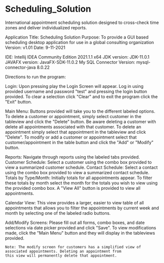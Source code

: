 # Scheduling_Solution
International appointment scheduling solution designed to cross-check time zones and deliver individualized reports.

Application Title: Scheduling Solution
Purpose: To provide a GUI based scheduling desktop application for use in a global consulting organization
Version: v1.01
Date: 9-11-2021

IDE: Intellij IDEA Community Edition 2021.1.1 x64
JDK version: JDK-11.0.1
JAVAFX version: JavaFX-SDK-11.0.2
My SQL Connector Version: mysql-connector-java 8.0.22


Directions to run the program:

Login:
    Upon pressing play the Login Screen will appear. Log in using provided username and password "test" and pressing the
    login button provided. To clear a selection click "Clear" and to exit the program click the "Exit" button.

Main Menu:
    Buttons provided will take you to the different labeled options. To delete a customer or appointment, simply select
    customer in the tableview and click the "Delete" button. Be aware deleting a customer with delete all appointments
    associated with that customer. To delete an appointment simply select that appointment in the tableview and click
    "Delete". To modify or add a customer or appointment select that customer/appointment in the table button and click
    the "Add" or "Modify" button.

Reports:
    Navigate through reports using the labeled tabs provided.
    Customer Schedule:
    Select a customer using the combo box provided to view a summarized customer schedule.
    Contact Schedule:
    Select a contact using the combo box provided to view a summarized contact schedule.
    Totals by Type/Month:
    Initially totals for all appointments appear. To filter these totals by month select the month for the totals you
    wish to view using the provided combo box. A "View All" button is provided to view all appointments.

Calendar View:
    This view provides a larger, easier to view table of all appointments that allows you to filter the appointments by
    current week and month by selecting one of the labeled radio buttons.

Add/Modify Screens:
    Please fill out all forms, combo boxes, and date selections via date picker provided and click "Save". To view
    modifications made, click the "Main Menu" button and they will display in the tableviews provided.

    Note: The modify screen for customers has a simplified view of associated appointments. Deleting an appointment from
    this view will permanently delete that appointment.
